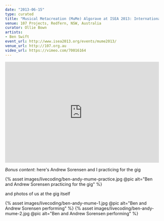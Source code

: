 ```yaml
---
date: "2013-06-15"
type: curated
title: "Musical Metacreation (MuMe) Algorave at ISEA 2013: International Symposium on Electronic Art"
venue: 107 Projects, Redfern, NSW, Australia
curator: Ollie Bown
artists:
- Ben Swift
event_url: http://www.isea2013.org/events/mume2013/
venue_url: http://107.org.au
video_url: https://vimeo.com/70016164
---
```


<div style="padding:65.69% 0 0 0;position:relative;"><iframe src="https://player.vimeo.com/video/70016164?color=be2edd" style="position:absolute;top:0;left:0;width:100%;height:100%;" frameborder="0" webkitallowfullscreen mozallowfullscreen allowfullscreen></iframe></div><script src="https://player.vimeo.com/api/player.js"></script>

*Bonus content*: here's Andrew Sorensen and I practicing for the gig

{% asset images/livecoding/ben-andy-mume-practice.jpg @pic alt="Ben and Andrew Sorensen practicing for the gig" %}

and photos of us at the gig itself

{% asset images/livecoding/ben-andy-mume-1.jpg @pic alt="Ben and Andrew Sorensen performing" %}
{% asset images/livecoding/ben-andy-mume-2.jpg @pic alt="Ben and Andrew Sorensen performing" %}


